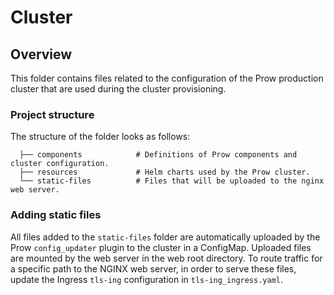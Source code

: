 # Cluster

## Overview

This folder contains files related to the configuration of the Prow production cluster that are used during the cluster provisioning.

### Project structure

<!-- Update the folder structure each time you modify it. -->

The structure of the folder looks as follows:

```
  ├── components            # Definitions of Prow components and cluster configuration.
  ├── resources             # Helm charts used by the Prow cluster.
  └── static-files          # Files that will be uploaded to the nginx web server.
```

###  Adding static files
All files added to the `static-files` folder are automatically uploaded by the Prow `config_updater` plugin to the cluster in a ConfigMap. Uploaded files are mounted by the web server in the web root directory. To route traffic for a specific path to the NGINX web server, in order to serve these files, update the Ingress `tls-ing` configuration in `tls-ing_ingress.yaml`.
